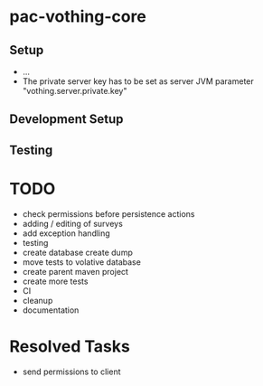 # pac-vothing-core

## Setup
- ...
- The private server key has to be set as server JVM parameter "vothing.server.private.key"

## Development Setup

## Testing

# TODO
- check permissions before persistence actions
- adding / editing of surveys
- add exception handling
- testing
- create database create dump
- move tests to volative database
- create parent maven project
- create more tests
- CI
- cleanup
- documentation

# Resolved Tasks
- send permissions to client

